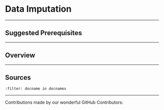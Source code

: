 # Data Imputation



---

## Suggested Prerequisites

---

## Overview

---

## Sources

```{bibliography}
:filter: docname in docnames
```

---

Contributions made by our wonderful GitHub Contributors: 